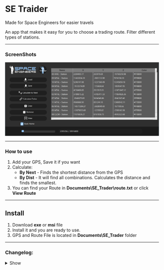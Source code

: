 # SE Traider

Made for Space Engineers for easier travels

An app that makes it easy for you to choose a trading route. Filter different types of stations.

---

### ScreenShots

![v1.1](src/main/resources/art/se_trader_1.1.png)

---
### How to use

1. Add your GPS, Save it if you want
2. Calculate:
   - **By Next** - Finds the shortest distance from the GPS
   - **By Dist** - It will find all combinations. Calculates the distance and finds the smallest.
3. You can find your Route in **Documents\SE_Trader\route.txt** or click **View Route**


---

## Install
1. Download **exe** or **msi** file
2. Install it and you are ready to use.
3. GPS and Route File is located in **Documents\SE_Trader** folder

---

### Changelog:
<details>    
<summary>Show</summary>

    - v0.0
        - Working load and save of GPS
        - Distance to other GPS
        - Closest GPS
        - Load GPS on startup

    - v1.0
        - Working finding shortest Route
            - By Distance
            - By Jump
        - Added option to go back to home
    - v1.1
        - Design OverHaul
        - Fixed threats run after cloasing application
        - Added new Icon
        - Added GPS autosave after cloasing application

</details>
